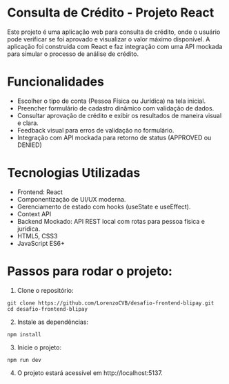 # Consulta de Crédito - Projeto React

Este projeto é uma aplicação web para consulta de crédito, onde o usuário pode verificar se foi aprovado e visualizar o valor máximo disponível. A aplicação foi construída com React e faz integração com uma API mockada para simular o processo de análise de crédito.

# Funcionalidades
- Escolher o tipo de conta (Pessoa Física ou Jurídica) na tela inicial.
- Preencher formulário de cadastro dinâmico com validação de dados.
- Consultar aprovação de crédito e exibir os resultados de maneira visual e clara.
- Feedback visual para erros de validação no formulário.
- Integração com API mockada para retorno de status (APPROVED ou DENIED)

# Tecnologias Utilizadas
- Frontend: React
- Componentização de UI/UX moderna.
- Gerenciamento de estado com hooks (useState e useEffect).
- Context API
- Backend Mockado: API REST local com rotas para pessoa física e jurídica.
- HTML5, CSS3
- JavaScript ES6+

# Passos para rodar o projeto:
1. Clone o repositório:
```
git clone https://github.com/LorenzoCVB/desafio-frontend-blipay.git
cd desafio-frontend-blipay
```
2. Instale as dependências:
```
npm install
```
3. Inicie o projeto:
```
npm run dev
```
4. O projeto estará acessível em http://localhost:5137.
